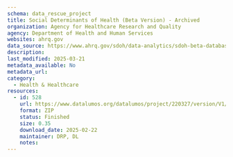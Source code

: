 ```yaml
---
schema: data_rescue_project 
title: Social Determinants of Health (Beta Version) - Archived
organization: Agency for Healthcare Research and Quality
agency: Department of Health and Human Services
websites: ahrq.gov
data_source: https://www.ahrq.gov/sdoh/data-analytics/sdoh-beta-database.html
description: 
last_modified: 2025-03-21
metadata_available: No
metadata_url: 
category:
  - Health & Healthcare 
resources:
  - id: 528
    url: https://www.datalumos.org/datalumos/project/220327/version/V1/view
    format: ZIP
    status: Finished
    size: 0.35
    download_date: 2025-02-22
    maintainer: DRP, DL
    notes: 
---
```


